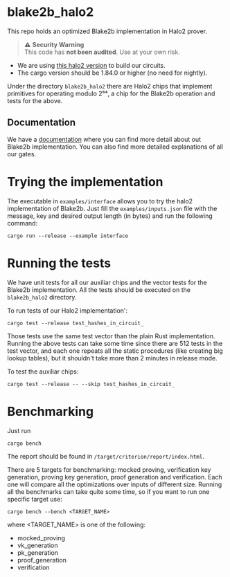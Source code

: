 # blake2b_halo2
This repo holds an optimized Blake2b implementation in Halo2 prover.
> ⚠️ **Security Warning**  
> This code has **not been audited**. Use at your own risk.  


* We are using [this halo2 version](https://github.com/input-output-hk/halo2) to build our circuits.
* The cargo version should be 1.84.0 or higher (no need for nightly).

 Under the directory ```blake2b_halo2```  there are Halo2 chips that implement primitives for operating modulo 2⁶⁴, a chip for the Blake2b operation and tests for the above.

## Documentation

We have a [documentation](https://hackmd.io/@BjOWve_hTxGZidE1ii0HJg/HkVu20JFkx) where you can find more detail about 
out Blake2b implementation. You can also find more detailed explanations of all our gates.


# Trying the implementation
The executable in ```examples/interface``` allows you to try the halo2 implementation of Blake2b.
Just fill the ```examples/inputs.json``` file with the message, key and desired output length (in bytes) and run the following command:

```cargo run --release --example interface```

# Running the tests

We have unit tests for all our auxiliar chips and the vector tests for the Blake2b implementation. All the tests should be executed on the ```blake2b_halo2``` directory.

To run tests of our Halo2 implementation':

```cargo test --release test_hashes_in_circuit_```

Those tests use the same test vector than the plain Rust implementation. Running the above tests can take some time since there are 512 tests in the test vector, and each one repeats all the static procedures (like creating big lookup tables), but it shouldn't take more than 2 minutes in release mode.

To test the auxiliar chips:

```cargo test --release -- --skip test_hashes_in_circuit_```

# Benchmarking
Just run

```cargo bench```

The report should be found in ```/target/criterion/report/index.html```. 

There are 5 targets for benchmarking: mocked proving, verification key generation, proving key generation, proof generation and verification. Each one will compare all the optimizations over inputs of different size. Running all the benchmarks can take quite some time, so if you want to run one specific target use:

```cargo bench --bench <TARGET_NAME>```

where <TARGET_NAME> is one of the following:
* mocked_proving
* vk_generation
* pk_generation
* proof_generation
* verification